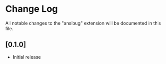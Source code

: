# Change Log

All notable changes to the "ansibug" extension will be documented in this file.

## [0.1.0]

- Initial release